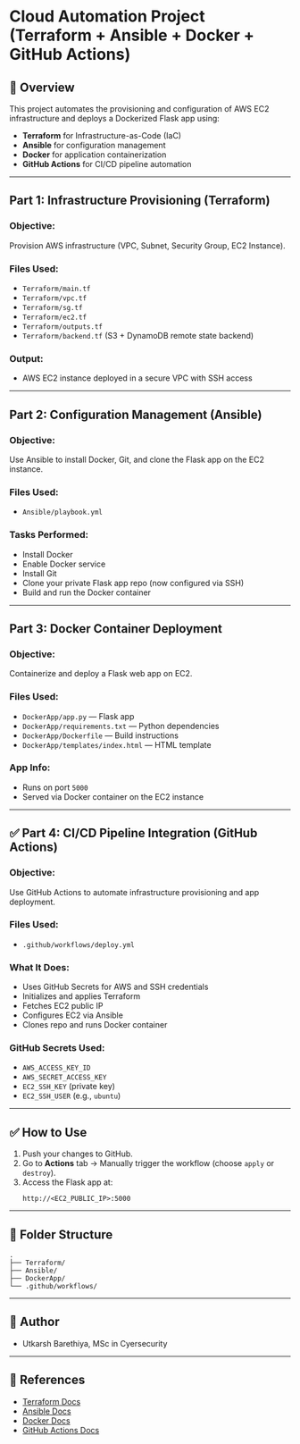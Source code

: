 # Cloud Automation Project (Terraform + Ansible + Docker + GitHub Actions)

## 🔧 Overview

This project automates the provisioning and configuration of AWS EC2 infrastructure and deploys a Dockerized Flask app using:

- **Terraform** for Infrastructure-as-Code (IaC)
- **Ansible** for configuration management
- **Docker** for application containerization
- **GitHub Actions** for CI/CD pipeline automation

---

##  Part 1: Infrastructure Provisioning (Terraform)

### Objective:
Provision AWS infrastructure (VPC, Subnet, Security Group, EC2 Instance).

### Files Used:
- `Terraform/main.tf`  
- `Terraform/vpc.tf`  
- `Terraform/sg.tf`  
- `Terraform/ec2.tf`  
- `Terraform/outputs.tf`  
- `Terraform/backend.tf` (S3 + DynamoDB remote state backend)

### Output:
- AWS EC2 instance deployed in a secure VPC with SSH access

---

## Part 2: Configuration Management (Ansible)

### Objective:
Use Ansible to install Docker, Git, and clone the Flask app on the EC2 instance.

### Files Used:
- `Ansible/playbook.yml`

### Tasks Performed:
- Install Docker
- Enable Docker service
- Install Git
- Clone your private Flask app repo (now configured via SSH)
- Build and run the Docker container

---

##  Part 3: Docker Container Deployment

### Objective:
Containerize and deploy a Flask web app on EC2.

### Files Used:
- `DockerApp/app.py` — Flask app
- `DockerApp/requirements.txt` — Python dependencies
- `DockerApp/Dockerfile` — Build instructions
- `DockerApp/templates/index.html` — HTML template

### App Info:
- Runs on port `5000`
- Served via Docker container on the EC2 instance

---

## ✅ Part 4: CI/CD Pipeline Integration (GitHub Actions)

### Objective:
Use GitHub Actions to automate infrastructure provisioning and app deployment.

### Files Used:
- `.github/workflows/deploy.yml`

### What It Does:
- Uses GitHub Secrets for AWS and SSH credentials
- Initializes and applies Terraform
- Fetches EC2 public IP
- Configures EC2 via Ansible
- Clones repo and runs Docker container

### GitHub Secrets Used:
- `AWS_ACCESS_KEY_ID`
- `AWS_SECRET_ACCESS_KEY`
- `EC2_SSH_KEY` (private key)
- `EC2_SSH_USER` (e.g., `ubuntu`)

---

## ✅ How to Use

1. Push your changes to GitHub.
2. Go to **Actions** tab → Manually trigger the workflow (choose `apply` or `destroy`).
3. Access the Flask app at:
   ```
   http://<EC2_PUBLIC_IP>:5000
   ```

---

## 📁 Folder Structure

```
.
├── Terraform/
├── Ansible/
├── DockerApp/
└── .github/workflows/
```

---

## 🧾 Author

- Utkarsh Barethiya, MSc in Cyersecurity

---

## 🔗 References

- [Terraform Docs](https://developer.hashicorp.com/terraform/docs)
- [Ansible Docs](https://docs.ansible.com/)
- [Docker Docs](https://docs.docker.com/)
- [GitHub Actions Docs](https://docs.github.com/en/actions)
